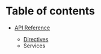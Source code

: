 # Table of contents

- [API Reference](/docs/api/README.md)

  - [Directives](/docs/api/Directives.md)
  - Services
